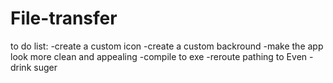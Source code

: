 # File-transfer
to do list:
-create a custom icon
-create a custom backround
-make the app look more clean and appealing 
-compile to exe
-reroute pathing to Even 
-drink suger
